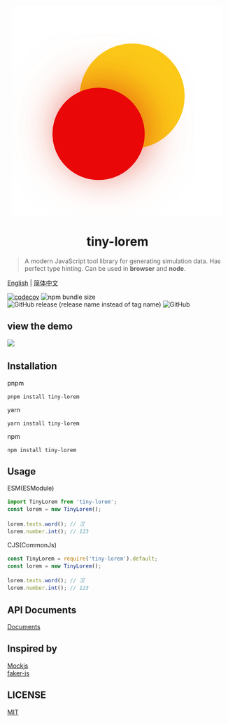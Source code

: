 <div align="center">
  <img src="./docs/public/logo.svg" alt="logo" />
  <h1>tiny-lorem</h1>
</div>

> A modern JavaScript tool library for generating simulation data. Has perfect type hinting. Can be used in **browser** and **node**.

[English](README.md) | [简体中文](README-ZH.md)

[![codecov](https://codecov.io/gh/cirolee/tiny-lorem/branch/main/graph/badge.svg)](https://codecov.io/gh/cirolee/tiny-lorem/branch/main) ![npm bundle size](https://img.shields.io/bundlephobia/min/tiny-lorem) ![GitHub release (release name instead of tag name)](https://img.shields.io/github/v/release/cirolee/tiny-lorem) ![GitHub](https://img.shields.io/github/license/cirolee/tiny-lorem)

## view the demo

[![](https://developer.stackblitz.com/img/open_in_stackblitz.svg)](https://stackblitz.com/edit/vitejs-vite-84xphd?file=index.html)

## Installation

pnpm

```shell
pnpm install tiny-lorem
```

yarn

```shell
yarn install tiny-lorem
```

npm

```shell
npm install tiny-lorem
```

## Usage

ESM(ESModule)

```ts
import TinyLorem from 'tiny-lorem';
const lorem = new TinyLorem();

lorem.texts.word(); // 汉
lorem.number.int(); // 123
```

CJS(CommonJs)

```ts
const TinyLorem = require('tiny-lorem').default;
const lorem = new TinyLorem();

lorem.texts.word(); // 汉
lorem.number.int(); // 123
```

## API Documents

[Documents](https://ciro.club/tiny-lorem)

## Inspired by

[Mockjs](https://github.com/nuysoft/Mock)  
[faker-js](https://github.com/faker-js/faker)

## LICENSE

[MIT](LICENSE)
